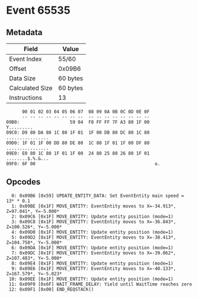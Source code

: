 # Event 65535

## Metadata

| Field           | Value    |
|-----------------|----------|
| Event Index     | 55/60    |
| Offset          | 0x09B6   |
| Data Size       | 60 bytes |
| Calculated Size | 60 bytes |
| Instructions    | 13       |

```
      00 01 02 03 04 05 06 07  08 09 0A 0B 0C 0D 0E 0F
      -- -- -- -- -- -- -- --  -- -- -- -- -- -- -- --
09B0:                   59 04  F8 FF FF 7F A3 80 1F 00        Y.........
09C0: D9 80 DA 80 1C 80 1F 01  1F 00 DB 80 DC 80 1C 80  ................
09D0: 1F 01 1F 00 DD 80 DE 80  1C 80 1F 01 1F 00 DF 80  ................
09E0: E0 80 1C 80 1F 01 1F 00  24 80 25 80 26 80 1F 01  ........$.%.&...
09F0: 6F 00                                             o.              
```

## Opcodes

```
  0: 0x09B6 [0x59] UPDATE_ENTITY_DATA: Set EventEntity main speed = 13* * 0.1
  1: 0x09BE [0x1F] MOVE_ENTITY: EventEntity moves to X=-34.913*, Z=97.041*, Y=-5.000*
  2: 0x09C6 [0x1F] MOVE_ENTITY: Update entity position (mode=1)
  3: 0x09C8 [0x1F] MOVE_ENTITY: EventEntity moves to X=-36.843*, Z=100.526*, Y=-5.000*
  4: 0x09D0 [0x1F] MOVE_ENTITY: Update entity position (mode=1)
  5: 0x09D2 [0x1F] MOVE_ENTITY: EventEntity moves to X=-38.413*, Z=104.758*, Y=-5.000*
  6: 0x09DA [0x1F] MOVE_ENTITY: Update entity position (mode=1)
  7: 0x09DC [0x1F] MOVE_ENTITY: EventEntity moves to X=-39.062*, Z=107.483*, Y=-5.000*
  8: 0x09E4 [0x1F] MOVE_ENTITY: Update entity position (mode=1)
  9: 0x09E6 [0x1F] MOVE_ENTITY: EventEntity moves to X=-40.133*, Z=167.579*, Y=-5.023*
 10: 0x09EE [0x1F] MOVE_ENTITY: Update entity position (mode=1)
 11: 0x09F0 [0x6F] WAIT_FRAME_DELAY: Yield until WaitTime reaches zero
 12: 0x09F1 [0x00] END_REQSTACK()
```
